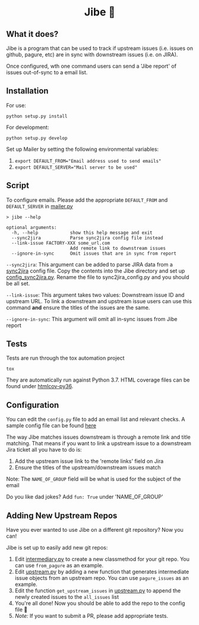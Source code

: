 <h1 align="center"> Jibe 💃 </h1>

## What it does? 
Jibe is a program that can be used to track if upstream issues (i.e. issues on github, pagure, etc) are 
in sync with downstream issues (i.e. on JIRA).

Once configured, wth one command users can send a 'Jibe report' of issues out-of-sync to a email list.

## Installation 
For use:
```
python setup.py install 
```
For development: 
```
python setup.py develop 
```
Set up Mailer by setting the following environmental variables: 

1. `export DEFAULT_FROM="Email address used to send emails"`
2. `export DEFAULT_SERVER="Mail server to be used"`

## Script
To configure emails. Please add the appropriate `DEFAULT_FROM` and `DEFAULT_SERVER` in [mailer.py](jibe/mailer.py)
```shell
> jibe --help 

optional arguments:
  -h, --help            show this help message and exit
  --sync2jira           Parse sync2jira config file instead 
  --link-issue FACTORY-XXX some_url.com
                        Add remote link to downstream issues
  --ignore-in-sync      Omit issues that are in sync from report
```

`--sync2jira`: This argument can be added to parse JIRA data from a [sync2jira](https://pagure.io/sync-to-jira) config 
file. Copy the contents into the Jibe directory and set up [config_sync2jira.py](config_sync2jira.py). Rename the file 
to sync2jira_config.py and you should be all set. 


`--link-issue`: This argument takes two values: Downstream issue ID and upstream URL. To link a downstream and upstream
issue users can use this command **and** ensure the titles of the issues are the same. 

`--ignore-in-sync`: This argument will omit all in-sync issues from Jibe report
## Tests 
Tests are run through the tox automation project
```shell
tox
```
They are automatically run against Python 3.7. HTML coverage files can be found under [htmlcov-py36](htmlcov-py36).
## Configuration 
You can edit the `config.py` file to add an email list and relevant checks. A sample config file 
can be found [here](config.py)

The way Jibe matches issues downstream is through a remote link and title matching. That means if you want to link 
a upstream issue to a downstream Jira ticket all you have to do is: 
1. Add the upstream issue link to the 'remote links' field on Jira
2. Ensure the titles of the upstream/downstream issues match

Note: The `NAME_OF_GROUP` field will be what is used for the subject of the email 

Do you like dad jokes? Add `fun: True` under 'NAME_OF_GROUP'

## Adding New Upstream Repos 
Have you ever wanted to use Jibe on a different git repository? Now you can!

Jibe is set up to easily add new git repos:
1. Edit [intermediary.py](jibe/intermediary.py) to create a new classmethod for your git repo. You can use 
`from_pagure` as an example. 
1. Edit [upstream.py](jibe/upstream.py) by adding a new function that generates intermediate issue objects 
from an upstream repo. You can use `pagure_issues` as an example. 
1. Edit the function `get_upstream_issues` in [upstream.py](jibe/upstream.py) to append the newly created issues 
to the `all_issues` list
1. You're all done! Now you should be able to add the repo to the config file 🤠
1. *Note:* If you want to submit a PR, please add appropriate tests. 
